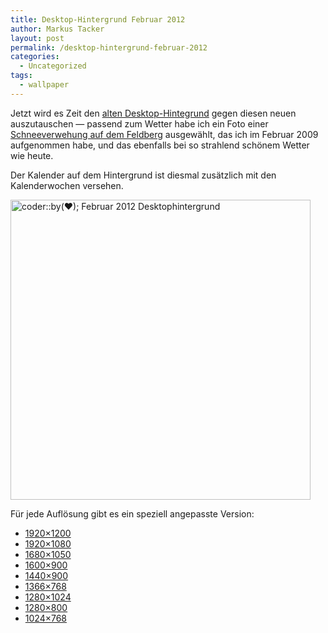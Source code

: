 ```yaml
---
title: Desktop-Hintergrund Februar 2012
author: Markus Tacker
layout: post
permalink: /desktop-hintergrund-februar-2012
categories:
  - Uncategorized
tags:
  - wallpaper
---
```

Jetzt wird es Zeit den [alten Desktop-Hintegrund][1] gegen diesen neuen auszutauschen &mdash; passend zum Wetter habe ich ein Foto einer [Schneeverwehung auf dem Feldberg][2] ausgewählt, das ich im Februar 2009 aufgenommen habe, und das ebenfalls bei so strahlend schönem Wetter wie heute.

Der Kalender auf dem Hintergrund ist diesmal zusätzlich mit den Kalenderwochen versehen.

[<img src="http://farm8.staticflickr.com/7028/6811088071_6177d3550f.jpg" width="480" alt="coder::by(♥); Februar 2012 Desktophintergrund" />][3]

Für jede Auflösung gibt es ein speziell angepasste Version:

*   <a href="/uploads/2012/02/coderbyheart-wallpaper-2012-02-1920x1200.jpg" alt="coder::by(♥); Februar 2012 Desktophintergrund in 1920x1200">1920&#215;1200</a>
*   <a href="/uploads/2012/02/coderbyheart-wallpaper-2012-02-1920x1080.jpg" alt="coder::by(♥); Februar 2012 Desktophintergrund in 1920x1080">1920&#215;1080</a>
*   <a href="/uploads/2012/02/coderbyheart-wallpaper-2012-02-1680x1050.jpg" alt="coder::by(♥); Februar 2012 Desktophintergrund in 1680x1050">1680&#215;1050</a>
*   <a href="/uploads/2012/02/coderbyheart-wallpaper-2012-02-1600x900.jpg" alt="coder::by(♥); Februar 2012 Desktophintergrund in 1600x900">1600&#215;900</a>
*   <a href="/uploads/2012/02/coderbyheart-wallpaper-2012-02-1440x900.jpg" alt="coder::by(♥); Februar 2012 Desktophintergrund in 1440x900">1440&#215;900</a>
*   <a href="/uploads/2012/02/coderbyheart-wallpaper-2012-02-1366x768.jpg" alt="coder::by(♥); Februar 2012 Desktophintergrund in 1366x768">1366&#215;768</a>
*   <a href="/uploads/2012/02/coderbyheart-wallpaper-2012-02-1280x1024.jpg" alt="coder::by(♥); Februar 2012 Desktophintergrund in 1280x1024">1280&#215;1024</a>
*   <a href="/uploads/2012/02/coderbyheart-wallpaper-2012-02-1280x800.jpg" alt="coder::by(♥); Februar 2012 Desktophintergrund in 1280x800">1280&#215;800</a>
*   <a href="/uploads/2012/02/coderbyheart-wallpaper-2012-02-1024x768.jpg" alt="coder::by(♥); Februar 2012 Desktophintergrund in 1024x768">1024&#215;768</a>

 [1]: http://coderbyheart.de/blog/coderby%E2%99%A5-wunscht-einen-entspannten-januar
 [2]: http://www.flickr.com/photos/tacker/4343163745/
 [3]: http://www.flickr.com/photos/tacker/6811088071
